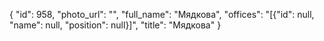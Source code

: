 {
    "id": 958,
    "photo_url": "",
    "full_name": "Мядкова",
    "offices": "[{\"id\": null, \"name\": null, \"position\": null}]",
    "title": "Мядкова"
}